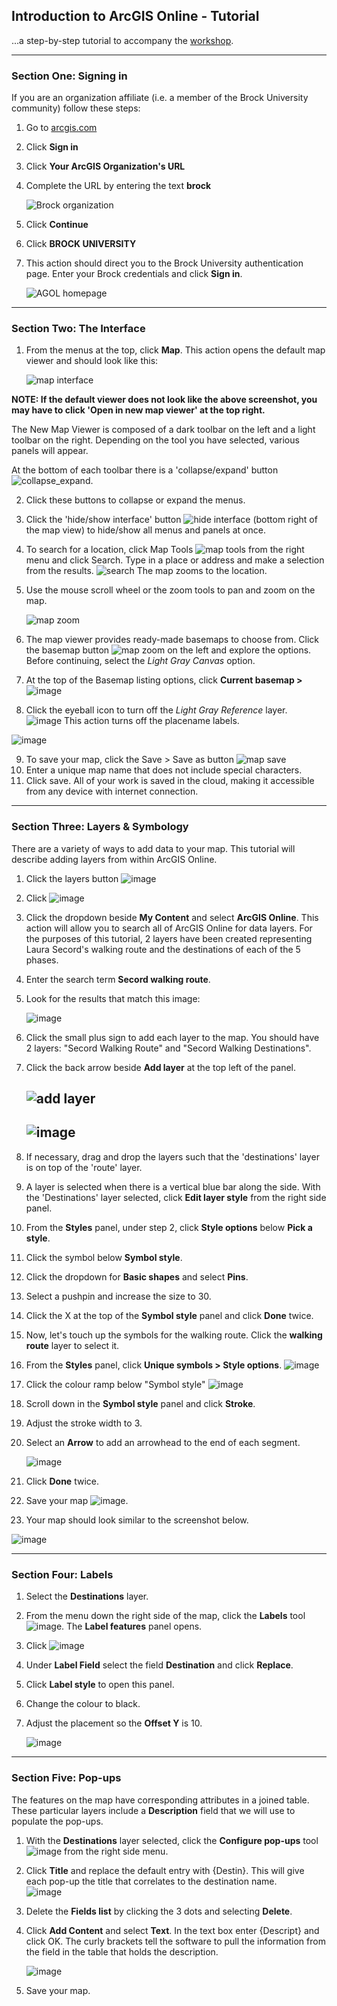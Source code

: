 
## Introduction to ArcGIS Online - Tutorial  
...a step-by-step tutorial to accompany the [workshop](README.md).    


---

### Section One: Signing in  

If you are an organization affiliate (i.e. a member of the Brock University community) follow these steps:  

1. Go to [arcgis.com](https://arcgis.com)    
2. Click **Sign in** 
3. Click **Your ArcGIS Organization's URL**  
4. Complete the URL by entering the text **brock**  

    ![Brock organization](./Intro-to-AGOL-images/agol01.jpg)  

5. Click **Continue**
6. Click **BROCK UNIVERSITY**    
7. This action should direct you to the Brock University authentication page. Enter your Brock credentials and click **Sign in**.  

    ![AGOL homepage](./Intro-to-AGOL-images/agol02.jpg)  
    
---

### Section Two: The Interface  

1. From the menus at the top, click **Map**. This action opens the default map viewer and should look like this:  

    ![map interface](./Intro-to-AGOL-images/agol03.jpg)  
    
**NOTE: If the default viewer does not look like the above screenshot, you may have to click 'Open in new map viewer' at the top right.**

The New Map Viewer is composed of a dark toolbar on the left and a light toolbar on the right. Depending on the tool you have selected, various panels will appear.  

At the bottom of each toolbar there is a 'collapse/expand' button ![collapse_expand](./Intro-to-AGOL-images/agol04.jpg). 

2. Click these buttons to collapse or expand the menus.  
3. Click the 'hide/show interface' button ![hide interface](./Intro-to-AGOL-images/agol05.jpg) (bottom right of the map view) to hide/show all menus and panels at once.  
4. To search for a location, click Map Tools ![map tools](./Intro-to-AGOL-images/agol06.jpg) from the right menu and click Search. Type in a place or address and make a selection from the results. ![search](./Intro-to-AGOL-images/agol07.jpg) The map zooms to the location.  
5. Use the mouse scroll wheel or the zoom tools to pan and zoom on the map.

    ![map zoom](./Intro-to-AGOL-images/agol08.jpg)  
    
6. The map viewer provides ready-made basemaps to choose from. Click the basemap button ![map zoom](./Intro-to-AGOL-images/agol09.jpg) on the left and explore the options. Before continuing, select the *Light Gray Canvas* option.  
7. At the top of the Basemap listing options, click **Current basemap >**  
    ![image](https://user-images.githubusercontent.com/45638590/167661335-208b5274-d2a0-486c-9d38-53e9bed3f426.png)
8. Click the eyeball icon to turn off the *Light Gray Reference* layer.  
   ![image](https://user-images.githubusercontent.com/45638590/167661677-554c9784-d6f0-4679-8282-bfab3d799d9b.png)
   This action turns off the placename labels.

![image](https://user-images.githubusercontent.com/45638590/167662115-387d0255-a598-4264-9da9-7823f56d6636.png) 
    
9. To save your map, click the Save > Save as button ![map save](./Intro-to-AGOL-images/agol10.jpg)  
10. Enter a unique map name that does not include special characters. 
11. Click save. All of your work is saved in the cloud, making it accessible from any device with internet connection.  

---

### Section Three: Layers & Symbology

There are a variety of ways to add data to your map. This tutorial will describe adding layers from within ArcGIS Online. 

1. Click the layers button ![image](https://user-images.githubusercontent.com/45638590/167663733-dd9b3eca-cb23-4c99-8a0c-d37e0a49c1b8.png)
2. Click ![image](https://user-images.githubusercontent.com/45638590/167663862-50b11255-7a83-4f87-95ea-63684266dd8e.png)
3. Click the dropdown beside **My Content** and select **ArcGIS Online**. This action will allow you to search all of ArcGIS Online for data layers. For the purposes of this tutorial, 2 layers have been created representing Laura Secord's walking route and the destinations of each of the 5 phases.  
4. Enter the search term **Secord walking route**.
5. Look for the results that match this image: 


    ![image](https://user-images.githubusercontent.com/45638590/167669109-6dbe8ea6-b3cf-44c3-a9db-6f591620ce72.png)  
    
6. Click the small plus sign to add each layer to the map. You should have 2 layers: "Secord Walking Route" and "Secord Walking Destinations".
7. Click the back arrow beside **Add layer** at the top left of the panel.   
    
    ![add layer](./Intro-to-AGOL-images/agol14.jpg)  
    -
    ![image](https://user-images.githubusercontent.com/45638590/167670439-d7d66bd7-a65f-4dc5-bb8d-1d4634bdb0c0.png)
    -
    
8. If necessary, drag and drop the layers such that the 'destinations' layer is on top of the 'route' layer.
9. A layer is selected when there is a vertical blue bar along the side. With the 'Destinations' layer selected, click **Edit layer style** from the right side panel.
10. From the **Styles** panel, under step 2, click **Style options** below **Pick a style**.
11. Click the symbol below **Symbol style**.
12. Click the dropdown for **Basic shapes** and select **Pins**.
13. Select a pushpin and increase the size to 30.  
14. Click the X at the top of the **Symbol style** panel and click **Done** twice.
15. Now, let's touch up the symbols for the walking route. Click the **walking route** layer to select it.  
16. From the **Styles** panel, click **Unique symbols > Style options**.
   ![image](https://user-images.githubusercontent.com/45638590/167679245-26130c58-62b9-4652-9666-6c61d6d6ff8e.png)

17. Click the colour ramp below "Symbol style" ![image](https://user-images.githubusercontent.com/45638590/167679585-dfa5450c-57e1-46af-b353-14775162c23e.png)

18. Scroll down in the **Symbol style** panel and click **Stroke**. 
19. Adjust the stroke width to 3.
20. Select an **Arrow** to add an arrowhead to the end of each segment.  

    ![image](https://user-images.githubusercontent.com/45638590/167680153-65ac20e3-b7f7-4b29-a20c-af386ac90a3f.png)
21. Click **Done** twice. 
22. Save your map ![image](https://user-images.githubusercontent.com/45638590/167680401-f3f09a86-a826-4075-ab2c-4decd3086479.png).  

23. Your map should look similar to the screenshot below.

![image](https://user-images.githubusercontent.com/45638590/167680298-6fe2d080-f42f-4782-82bc-a10782145592.png)

    
---

### Section Four: Labels  

1. Select the **Destinations** layer.
2. From the menu down the right side of the map, click the **Labels** tool ![image](https://user-images.githubusercontent.com/45638590/167680933-0647198e-4ebf-4fae-a4a8-1126cf45f1b8.png). The **Label features** panel opens.  
3. Click ![image](https://user-images.githubusercontent.com/45638590/167681127-909849e2-2da3-4248-ba8a-6ca1eae8189a.png)  
4. Under **Label Field** select the field **Destination** and click **Replace**.
5. Click **Label style** to open this panel.
6. Change the colour to black.
7. Adjust the placement so the **Offset Y** is 10.  

    ![image](https://user-images.githubusercontent.com/45638590/167681687-2bf0436c-4741-40ad-a128-ea9bc1b6eb8c.png)  
    
---

### Section Five: Pop-ups

The features on the map have corresponding attributes in a joined table. These particular layers include a **Description** field that we will use to populate the pop-ups.

1. With the **Destinations** layer selected, click the **Configure pop-ups** tool ![image](https://user-images.githubusercontent.com/45638590/167682093-f223eb78-8140-419d-83d3-13f8dc434ede.png) from the right side menu.  
2. Click **Title** and replace the default entry with {Destin}. This will give each pop-up the title that correlates to the destination name.  
   ![image](https://user-images.githubusercontent.com/45638590/167682560-3682efb7-b8e3-4541-9ce8-2628b30affd2.png)
3. Delete the **Fields list** by clicking the 3 dots and selecting **Delete**.
4. Click **Add Content** and select **Text**. In the text box enter {Descript} and click OK. The curly brackets tell the software to pull the information from the field in the table that holds the description.  

    ![image](https://user-images.githubusercontent.com/45638590/167683365-95df0ddc-a4ae-4831-96ea-3d883eec6ec0.png)  
    
5. Save your map.



   
 
